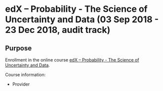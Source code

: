 # edX – Probability - The Science of Uncertainty and Data (03 Sep 2018 - 23 Dec 2018, audit track)

## Purpose
Enrollment in the online course [edX – Probability - The Science of Uncertainty and Data](https://www.edx.org/course/probability-the-science-of-uncertainty-and-data).

Course information:
* Provider

